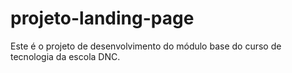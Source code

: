 # projeto-landing-page
Este é o projeto de desenvolvimento do módulo base do curso de tecnologia da escola DNC.
